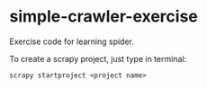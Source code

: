 # simple-crawler-exercise
Exercise code for learning spider.

To create a scrapy project, just type in terminal:
```
scrapy startproject <project name>
```
